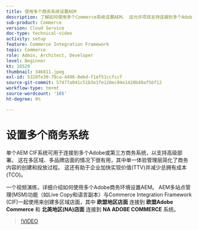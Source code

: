 ```yaml
---
title: 使用多个商务系统设置AEM
description: 了解如何使用多个Commerce系统设置AEM。 这允许项目支持连接到多个Adobe的单一体验管理层，或用于多品牌、多区域店面的第三方商业后端。
sub-product: Commerce
version: Cloud Service
doc-type: technical-video
activity: setup
feature: Commerce Integration Framework
topic: Commerce
role: Admin, Architect, Developer
level: Beginner
kt: 10529
thumbnail: 346811.jpeg
exl-id: 5328fe30-79ca-4496-8ebd-f1ef51ccfccf
source-git-commit: 57477a041c51b3e1fe120ec94e1420b49af56f12
workflow-type: tm+mt
source-wordcount: '165'
ht-degree: 0%

---
```


# 设置多个商务系统

单个AEM CIF系统可用于连接到多个Adobe或第三方商务系统，以支持高级部署。 这在多区域、多品牌店面的情况下很有用，其中单一体验管理层简化了商务内容的创建和投放过程。 这还有助于企业加快实现价值(TTV)并减少总拥有成本(TCO)。

一个视频演练，详细介绍如何使用多个Adobe商务环境设置AEM。 AEM多站点管理(MSM)功能（如Live Copy和语言副本）与Commerce Integration Framework (CIF)一起使用来创建多区域店面，其中 __欧盟地区店面__ 连接到 __欧盟Adobe Commerce__ 和 __北美地区(NA)店面__ 连接到 __NA ADOBE COMMERCE__ 系统。

>[!VIDEO](https://video.tv.adobe.com/v/346811/?quality=12&learn=on)
